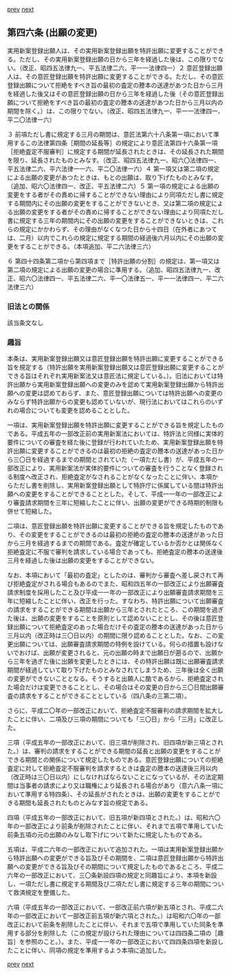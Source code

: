 [prev](/specific/markdowns/特許法/061_Mp-Ch_2-At_45.md)
[next](/specific/markdowns/特許法/063_Mp-Ch_2-At_46_2.md)
## 第四六条 (出願の変更)
実用新案登録出願人は、その実用新案登録出願を特許出願に変更することができる。ただし、その実用新案登録出願の日から三年を経過した後は、この限りでない。（改正、昭四五法律九一、平五法律二六、平一一法律四一）２ 意匠登録出願人は、その意匠登録出願を特許出願に変更することができる。ただし、その意匠登録出願について拒絶をすべき旨の最初の査定の謄本の送達があつた日から三月を経過した後又はその意匠登録出願の日から三年を経過した後（その意匠登録出願について拒絶をすべき旨の最初の査定の謄本の送達があつた日から三月以内の期間を除く。）は、この限りでない。（改正、昭四五法律九一、平一一法律四一、平二〇法律一六）

３ 前項ただし書に規定する三月の期間は、意匠法第六十八条第一項において準用するこの法律第四条［期間の延長等］の規定により意匠法第四十六条第一項［拒絶査定不服審判］に規定する期間が延長されたときは、その延長された期間を限り、延長されたものとみなす。（改正、昭四五法律九一、昭六〇法律四一、平五法律二六、平六法律一一六、平二〇法律一六）４ 第一項又は第二項の規定による出願の変更があつたときは、もとの出願は、取り下げたものとみなす。（追加、昭六〇法律四一、改正、平五法律二六）５ 第一項の規定による出願の変更をする者がその責めに帰することができない理由により同項ただし書に規定する期間内にその出願の変更をすることができないとき、又は第二項の規定による出願の変更をする者がその責めに帰することができない理由により同項ただし書に規定する三年の期間内にその出願の変更をすることができないときは、これらの規定にかかわらず、その理由がなくなつた日から十四日（在外者にあつては、二月）以内でこれらの規定に規定する期間の経過後六月以内にその出願の変更をすることができる。（本項追加、平二六法律三六）

６ 第四十四条第二項から第四項まで［特許出願の分割］の規定は、第一項又は第二項の規定による出願の変更の場合に準用する。（追加、昭四五法律九一、改正、昭六〇法律四一、平五法律二六、平一〇法律五一、平一一法律四一、平二六法律三六）


### 旧法との関係
該当条文なし

### 趣旨
本条は、実用新案登録出願又は意匠登録出願を特許出願に変更することができる旨を規定する（特許出願を実用新案登録出願又は意匠登録出願に変更することができる旨はそれぞれ実用新案法又は意匠法に規定している。）。旧法においては特許出願から実用新案登録出願への変更のみを認めて実用新案登録出願から特許出願への変更は認めておらず、また、意匠登録出願については特許出願への変更のみならず特許出願からの変更も認めていないが、現行法においてはこれらのいずれの場合についても変更を認めることとした。

一項は、実用新案登録出願を特許出願に変更することができる旨を規定したものである。平成五年の一部改正前の実用新案法においては、特許法と同様に実体的要件についての審査を経た後に登録が行われていたため、実用新案登録出願を特許出願に変更することができるのは最初の拒絶の査定の謄本の送達があった日から三〇日を経過するまでの期間とされていた（一項ただし書）が、平成五年の一部改正により、実用新案法が実体的要件についての審査を行うことなく登録される制度へ改正され、拒絶査定がなされることがなくなったことに伴い、本項からただし書を削除し、実用新案登録出願として特許庁に係属している間は特許出願への変更をすることができることとした。そして、平成一一年の一部改正により審査請求期間を三年に短縮したことに伴い、出願の変更ができる時期的制限も併せて短縮した。

二項は、意匠登録出願を特許出願に変更することができる旨を規定したものであり、その変更をすることができるのは最初の拒絶の査定の謄本の送達があった日から三月を経過するまでの期間である。査定が確定しているか否かとは関係なく拒絶査定に不服で審判を請求している場合であっても、拒絶査定の謄本の送達後三月を経過した後は出願の変更をすることができない。

なお、本項において「最初の査定」としたのは、審判から審査へ差し戻されて再び拒絶査定がされる場合もあるのでまた、昭和四五年の一部改正により出願審査請求制度を採用したこと及び平成一一年の一部改正により出願審査請求期間を三年に短縮したことに伴い、改正を行った。すなわち、特許出願について出願審査の請求をすることができる期間は出願から三年とされたところ、この期間を過ぎた後は、出願の変更をすることを原則として認めないこととし、その後は意匠登録出願について拒絶査定のあった場合だけその査定の謄本の送達があった日から三月以内（改正時は三〇日以内）の期間に限り認めることとした。なお、この変更出願については、出願審査請求期間の特例を設けている。何らの措置も設けないでおけば、出願が変更されると、元の出願の時まで出願日が遡るので、出願から三年を過ぎた後に出願を変更したときには、その特許出願は既に出願審査請求期間が経過していて取り下げたものとみなされてしまうため、三年後は全く出願の変更ができないこととなる。そうすると出願人に酷であるから、拒絶査定された場合だけは変更できることとし、その場合はその変更の日から三〇日間出願審査の請求をすることができることとしている（四八条の三第二項）。

さらに、平成二〇年の一部改正において、拒絶査定不服審判の請求期間を拡大したことに伴い、二項及び三項の期間についても「三〇日」から「三月」に改正した。

三項（平成五年の一部改正において、旧三項が削除され、旧四項が新三項とされた。）は、審判の請求をすることができる期間の延長と出願の変更をすることができる期間との関係について規定したものである。意匠登録出願についての拒絶査定に対して拒絶査定不服審判を請求するときは査定の謄本の送達後三月以内（改正時は三〇日以内）にしなければならないことになっているが、その法定期間は当事者の請求により又は職権により延長される場合があり（意六八条一項において準用する特四条）、その延長がされたときは、出願の変更をすることができる期間も延長されたものとみなす旨の規定である。

四項（平成五年の一部改正において、旧五項が新四項とされた。）は、昭和六〇年の一部改正により前条が削除されたことに伴い、それまで五項で準用していた前条五項の元の出願のみなし取下げについて新たに規定したものである。

五項は、平成二六年の一部改正において追加された。一項は実用新案登録出願から特許出願への変更ができる旨及びその期間を、二項は意匠登録出願から特許出願への変更ができる旨及びその期間について規定したものであるところ、平成二六年の一部改正において、三〇条新設四項の規定と同趣旨により、本項を新設し、一項ただし書に規定する期間及び二項ただし書に規定する三年の期間について救済規定を整備した。

六項（平成五年の一部改正において、一部改正前六項が新五項とされ、平成二六年の一部改正において一部改正前五項が新六項とされた。）は昭和六〇年の一部改正において前条を削除したことに伴い、それまで五項で準用していた同条を準用する部分を削除した（この規定が設けられた理由については四四条二項の［趣旨］を参照のこと。）。また、平成一一年の一部改正において四四条四項を新設したことに伴い、同項の規定を準用するよう本項に追加した。


[prev](/specific/markdowns/特許法/061_Mp-Ch_2-At_45.md)
[next](/specific/markdowns/特許法/063_Mp-Ch_2-At_46_2.md)